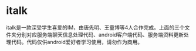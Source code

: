 # italk
italk是一款深受学生喜爱的IM，由唐先明、王童博等4人合作完成。上面的三个文件夹分别对应服务端聊天信息处理代码、android客户端代码、服务端资料更新处理代码。代码仅供android爱好者学习使用，请勿作为商用。
